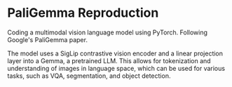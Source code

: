 # PaliGemma Reproduction

Coding a multimodal vision language model using PyTorch. Following Google's PaliGemma paper. 

The model uses a SigLip contrastive vision encoder and a linear projection layer into a Gemma, a pretrained LLM. This allows for tokenization and understanding of images in language space, which can be used for various tasks, such as VQA, segmentation, and object detection. 
